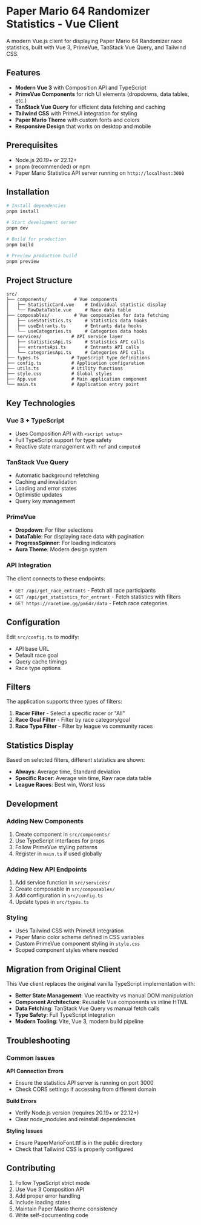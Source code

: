 # Paper Mario 64 Randomizer Statistics - Vue Client

A modern Vue.js client for displaying Paper Mario 64 Randomizer race statistics, built with Vue 3, PrimeVue, TanStack Vue Query, and Tailwind CSS.

## Features

- **Modern Vue 3** with Composition API and TypeScript
- **PrimeVue Components** for rich UI elements (dropdowns, data tables, etc.)
- **TanStack Vue Query** for efficient data fetching and caching
- **Tailwind CSS** with PrimeUI integration for styling
- **Paper Mario Theme** with custom fonts and colors
- **Responsive Design** that works on desktop and mobile

## Prerequisites

- Node.js 20.19+ or 22.12+
- pnpm (recommended) or npm
- Paper Mario Statistics API server running on `http://localhost:3000`

## Installation

```bash
# Install dependencies
pnpm install

# Start development server
pnpm dev

# Build for production
pnpm build

# Preview production build
pnpm preview
```

## Project Structure

```
src/
├── components/          # Vue components
│   ├── StatisticCard.vue    # Individual statistic display
│   └── RawDataTable.vue     # Race data table
├── composables/         # Vue composables for data fetching
│   ├── useStatistics.ts     # Statistics data hooks
│   ├── useEntrants.ts       # Entrants data hooks
│   └── useCategories.ts     # Categories data hooks
├── services/           # API service layer
│   ├── statisticsApi.ts     # Statistics API calls
│   ├── entrantsApi.ts       # Entrants API calls
│   └── categoriesApi.ts     # Categories API calls
├── types.ts            # TypeScript type definitions
├── config.ts           # Application configuration
├── utils.ts            # Utility functions
├── style.css           # Global styles
├── App.vue             # Main application component
└── main.ts             # Application entry point
```

## Key Technologies

### Vue 3 + TypeScript
- Uses Composition API with `<script setup>`
- Full TypeScript support for type safety
- Reactive state management with `ref` and `computed`

### TanStack Vue Query
- Automatic background refetching
- Caching and invalidation
- Loading and error states
- Optimistic updates
- Query key management

### PrimeVue
- **Dropdown**: For filter selections
- **DataTable**: For displaying race data with pagination
- **ProgressSpinner**: For loading indicators
- **Aura Theme**: Modern design system

### API Integration
The client connects to these endpoints:
- `GET /api/get_race_entrants` - Fetch all race participants
- `GET /api/get_statistics_for_entrant` - Fetch statistics with filters
- `GET https://racetime.gg/pm64r/data` - Fetch race categories

## Configuration

Edit `src/config.ts` to modify:
- API base URL
- Default race goal
- Query cache timings
- Race type options

## Filters

The application supports three types of filters:

1. **Racer Filter** - Select a specific racer or "All"
2. **Race Goal Filter** - Filter by race category/goal
3. **Race Type Filter** - Filter by league vs community races

## Statistics Display

Based on selected filters, different statistics are shown:

- **Always**: Average time, Standard deviation
- **Specific Racer**: Average win time, Raw race data table
- **League Races**: Best win, Worst loss

## Development

### Adding New Components
1. Create component in `src/components/`
2. Use TypeScript interfaces for props
3. Follow PrimeVue styling patterns
4. Register in `main.ts` if used globally

### Adding New API Endpoints
1. Add service function in `src/services/`
2. Create composable in `src/composables/`
3. Add configuration in `src/config.ts`
4. Update types in `src/types.ts`

### Styling
- Uses Tailwind CSS with PrimeUI integration
- Paper Mario color scheme defined in CSS variables
- Custom PrimeVue component styling in `style.css`
- Scoped component styles where needed

## Migration from Original Client

This Vue client replaces the original vanilla TypeScript implementation with:

- **Better State Management**: Vue reactivity vs manual DOM manipulation
- **Component Architecture**: Reusable Vue components vs inline HTML
- **Data Fetching**: TanStack Vue Query vs manual fetch calls
- **Type Safety**: Full TypeScript integration
- **Modern Tooling**: Vite, Vue 3, modern build pipeline

## Troubleshooting

### Common Issues

**API Connection Errors**
- Ensure the statistics API server is running on port 3000
- Check CORS settings if accessing from different domain

**Build Errors**
- Verify Node.js version (requires 20.19+ or 22.12+)
- Clear node_modules and reinstall dependencies

**Styling Issues**
- Ensure PaperMarioFont.ttf is in the public directory
- Check that Tailwind CSS is properly configured

## Contributing

1. Follow TypeScript strict mode
2. Use Vue 3 Composition API
3. Add proper error handling
4. Include loading states
5. Maintain Paper Mario theme consistency
6. Write self-documenting code